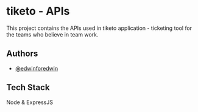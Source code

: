 
# tiketo - APIs
This project contains the APIs used in tiketo application - ticketing tool for the teams who believe in team work.

## Authors
- [@edwinforedwin](https://github.com/edwinforedwin)

## Tech Stack
Node & ExpressJS
